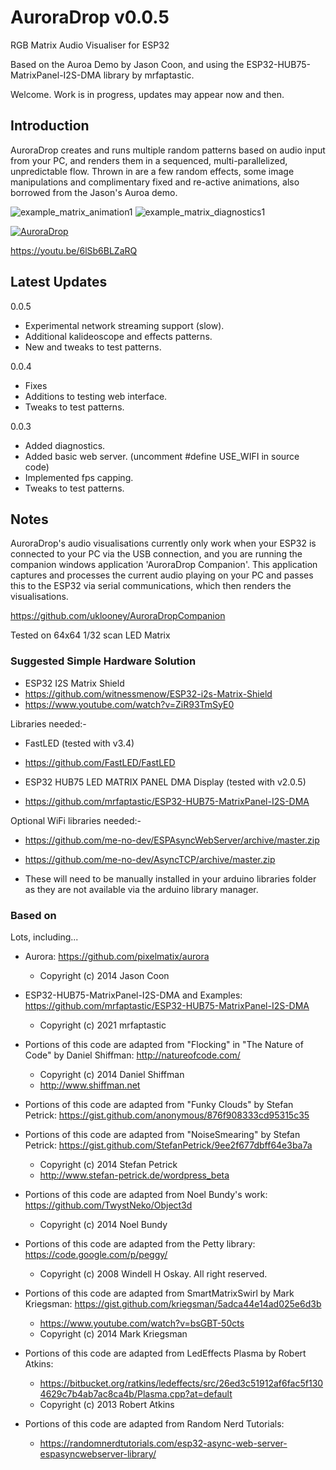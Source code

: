 # AuroraDrop v0.0.5

RGB Matrix Audio Visualiser for ESP32

Based on the Auroa Demo by Jason Coon, and using the ESP32-HUB75-MatrixPanel-I2S-DMA library by mrfaptastic.

Welcome. Work is in progress, updates may appear now and then.

## Introduction

AuroraDrop creates and runs multiple random patterns based on audio input from your PC, and renders them in a
sequenced, multi-parallelized, unpredictable flow. Thrown in are a few random effects, some image manipulations
and complimentary fixed and re-active animations, also borrowed from the Jason's Auroa demo.

![example_matrix_animation1](https://user-images.githubusercontent.com/4552572/134411163-7eed342a-f806-48df-8284-c8c2a170b4af.gif)
![example_matrix_diagnostics1](https://user-images.githubusercontent.com/4552572/134822397-68405460-cfea-4bf5-96b5-e20ee566a729.png)


[![AuroraDrop](http://img.youtube.com/vi/6lSb6BLZaRQ/0.jpg)](http://www.youtube.com/watch?v=6lSb6BLZaRQ "AuroraDrop 0.0.3")

https://youtu.be/6lSb6BLZaRQ

## Latest Updates

0.0.5
* Experimental network streaming support (slow).
* Additional kalideoscope and effects patterns.
* New and tweaks to test patterns.

0.0.4
* Fixes
* Additions to testing web interface.
* Tweaks to test patterns.

0.0.3
* Added diagnostics.
* Added basic web server. (uncomment #define USE_WIFI in source code)
* Implemented fps capping.
* Tweaks to test patterns.


## Notes

AuroraDrop's audio visualisations currently only work when your ESP32 is connected to your PC via the USB connection,
and you are running the companion windows application 'AuroraDrop Companion'. This application captures and processes
the current audio playing on your PC and passes this to the ESP32 via serial communications, which then renders the
visualisations.

https://github.com/uklooney/AuroraDropCompanion

Tested on 64x64 1/32 scan LED Matrix

### Suggested Simple Hardware Solution
   
 * ESP32 I2S Matrix Shield
 * https://github.com/witnessmenow/ESP32-i2s-Matrix-Shield
 * https://www.youtube.com/watch?v=ZiR93TmSyE0

Libraries needed:-

 * FastLED (tested with v3.4)
 * https://github.com/FastLED/FastLED

 * ESP32 HUB75 LED MATRIX PANEL DMA Display (tested with v2.0.5)
 * https://github.com/mrfaptastic/ESP32-HUB75-MatrixPanel-I2S-DMA

Optional WiFi libraries needed:-

*   https://github.com/me-no-dev/ESPAsyncWebServer/archive/master.zip
*   https://github.com/me-no-dev/AsyncTCP/archive/master.zip

*   These will need to be manually installed in your arduino libraries folder as they are not available via the arduino library manager.


### Based on

 Lots, including...

 * Aurora: https://github.com/pixelmatix/aurora
   * Copyright (c) 2014 Jason Coon

 * ESP32-HUB75-MatrixPanel-I2S-DMA and Examples: https://github.com/mrfaptastic/ESP32-HUB75-MatrixPanel-I2S-DMA
   * Copyright (c) 2021 mrfaptastic
 
 * Portions of this code are adapted from "Flocking" in "The Nature of Code" by Daniel Shiffman: http://natureofcode.com/
   * Copyright (c) 2014 Daniel Shiffman
   * http://www.shiffman.net

 * Portions of this code are adapted from "Funky Clouds" by Stefan Petrick: https://gist.github.com/anonymous/876f908333cd95315c35
 * Portions of this code are adapted from "NoiseSmearing" by Stefan Petrick: https://gist.github.com/StefanPetrick/9ee2f677dbff64e3ba7a
   * Copyright (c) 2014 Stefan Petrick
   * http://www.stefan-petrick.de/wordpress_beta

 * Portions of this code are adapted from Noel Bundy's work: https://github.com/TwystNeko/Object3d
   * Copyright (c) 2014 Noel Bundy
 
 * Portions of this code are adapted from the Petty library: https://code.google.com/p/peggy/
   * Copyright (c) 2008 Windell H Oskay.  All right reserved.

 * Portions of this code are adapted from SmartMatrixSwirl by Mark Kriegsman: https://gist.github.com/kriegsman/5adca44e14ad025e6d3b
   * https://www.youtube.com/watch?v=bsGBT-50cts
   * Copyright (c) 2014 Mark Kriegsman

 * Portions of this code are adapted from LedEffects Plasma by Robert Atkins:
   * https://bitbucket.org/ratkins/ledeffects/src/26ed3c51912af6fac5f1304629c7b4ab7ac8ca4b/Plasma.cpp?at=default
   * Copyright (c) 2013 Robert Atkins

 * Portions of this code are adapted from Random Nerd Tutorials:
   * https://randomnerdtutorials.com/esp32-async-web-server-espasyncwebserver-library/
